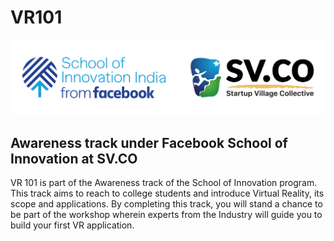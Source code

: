 # VR101

![](.gitbook/assets/soi-sv.co-logo-strip-01.png)

## Awareness track under Facebook School of Innovation at SV.CO 

VR 101 is part of the Awareness track of the School of Innovation program. This track aims to reach to college students and introduce Virtual Reality, its scope and applications. By completing this track, you will stand a chance to be part of the workshop wherein experts from the Industry will guide you to build your first VR application. 



